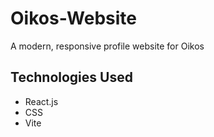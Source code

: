 # Oikos-Website

A modern, responsive profile website for Oikos

## Technologies Used
  * React.js
  * CSS 
  * Vite

